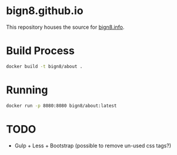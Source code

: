 bign8.github.io
===============
This repository houses the source for [bign8.info](http://bign8.info/).


# Build Process

```sh
docker build -t bign8/about .
```

# Running

```sh
docker run -p 8080:8080 bign8/about:latest
```

# TODO

- Gulp + Less + Bootstrap (possible to remove un-used css tags?)

